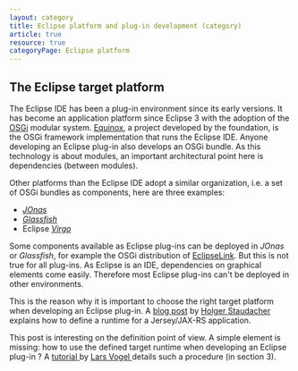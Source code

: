 ```yaml
---
layout: category
title: Eclipse platform and plug-in development (category)
article: true
resource: true
categoryPage: Eclipse platform
---
```

<div>
<h2>The Eclipse target platform</h2>
<p>
The Eclipse IDE has been a plug-in environment since its early versions. It has become an application platform since Eclipse 3 with the adoption of the <a href="http://en.wikipedia.org/wiki/OSGi">OSGi</a> modular system. <a href="http://www.eclipse.org/equinox/">Equinox</a>, a project developed by the foundation, is the OSGi framework implementation that runs the Eclipse IDE. Anyone developing an Eclipse plug-in also develops an OSGi bundle. As this technology is about modules, an important architectural point here is dependencies (between modules).
</p>
<p>
Other platforms than the Eclipse IDE adopt a similar organization, i.e. a set of OSGi bundles as components, here are three examples:
</p>
<ul>
<li><em><a href="http://jonas.ow2.org/">JOnas</a></em></li>
<li><em><a href="https://glassfish.java.net/">Glassfish</a></em></li>
<li>Eclipse <em><a href="http://www.eclipse.org/virgo/">Virgo</a></em></li>
</ul>
<p>
Some components available as Eclipse plug-ins can be deployed in <em>JOnas</em> or <em>Glassfish</em>, for example the OSGi distribution of <a href="http://www.eclipse.org/eclipselink/">EclipseLink</a>. But this is not true for all plug-ins. As Eclipse is an IDE, dependencies on graphical elements come easily. Therefore most Eclipse plug-ins can't be deployed in other environments.
</p>
<p>
This is the reason why it is important to choose the right target platform when developing an Eclipse plug-in. A
<span itemprop="citation" itemscope itemtype="http://schema.org/BlogPosting">
	<a itemprop="url" href="http://eclipsesource.com/blogs/2014/02/04/step-by-step-how-to-bring-jax-rs-and-osgi-together/">blog post</a>
	<span>
	by
	  <span itemprop="author" itemscope itemtype="http://schema.org/Person">
		  <span itemprop="name">
			  <a itemprop="sameAs" href="http://eclipsesource.com/blogs/author/hstaudacher/">
			    <link itemprop="sameAs" href="https://twitter.com/vogella" />
				  <span itemprop="givenName">Holger</span>
				  <span itemprop="familyName">Staudacher</span>
				</a>
			</span>
		</span>
	</span> explains how to
	<span itemprop="about">define a runtime for a Jersey/JAX-RS application</span>.
</span>
</p>
<p>
This post is interesting on the definition point of view. A simple element is missing:
	<span itemprop="citation" itemscope itemtype="http://schema.org/TechArticle">
	  <span itemprop="about">how to use the defined target runtime</span> when developing an Eclipse plug-in ? A
		<a itemprop="url" href="http://www.vogella.com/tutorials/EclipseTargetPlatform/article.html">
			<span itemprop="learningResourceType">tutorial</span>
		</a> by
		<span itemprop="author" itemscope itemtype="http://schema.org/Person">
		  <span itemprop="name">
			  <a itemprop="sameAs" href="http://www.vogella.com/people/larsvogel.html">
				  <link itemprop="sameAs" href="https://twitter.com/vogella" />
				  <span itemprop="givenName">Lars</span>
				  <span itemprop="familyName">Vogel</span>
				</a>
			</span>
		</span>
		details such a procedure (in section 3).
	</span>
</p>
